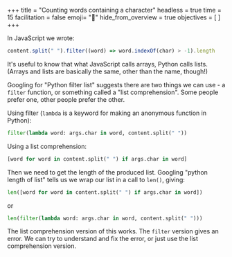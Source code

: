 +++
title = "Counting words containing a character"
headless = true
time = 15
facilitation = false
emoji= "📖"
hide_from_overview = true
objectives = [
]
+++

In JavaScript we wrote:

```js
content.split(" ").filter((word) => word.indexOf(char) > -1).length
```

It's useful to know that what JavaScript calls arrays, Python calls lists. (Arrays and lists are basically the same, other than the name, though!)

Googling for "Python filter list" suggests there are two things we can use - a `filter` function, or something called a "list comprehension". Some people prefer one, other people prefer the other.

Using filter (`lambda` is a keyword for making an anonymous function in Python):

```python
filter(lambda word: args.char in word, content.split(" "))
```

Using a list comprehension:

```python
[word for word in content.split(" ") if args.char in word]
```

Then we need to get the length of the produced list. Googling "python length of list" tells us we wrap our list in a call to `len()`, giving:

```python
len([word for word in content.split(" ") if args.char in word])
```

or

```python
len(filter(lambda word: args.char in word, content.split(" ")))
```

The list comprehension version of this works. The `filter` version gives an error. We can try to understand and fix the error, or just use the list comprehension version.
